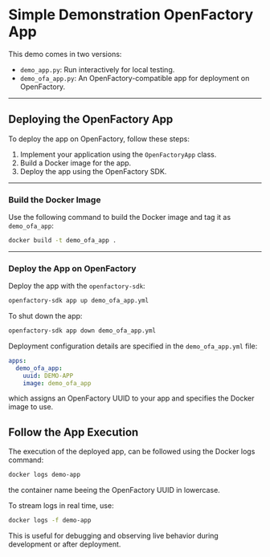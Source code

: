 # Simple Demonstration OpenFactory App

This demo comes in two versions:

* `demo_app.py`: Run interactively for local testing.
* `demo_ofa_app.py`: An OpenFactory-compatible app for deployment on OpenFactory.

---

## Deploying the OpenFactory App

To deploy the app on OpenFactory, follow these steps:

1. Implement your application using the `OpenFactoryApp` class.
2. Build a Docker image for the app.
3. Deploy the app using the OpenFactory SDK.

---

### Build the Docker Image

Use the following command to build the Docker image and tag it as `demo_ofa_app`:

```bash
docker build -t demo_ofa_app .
```

---

### Deploy the App on OpenFactory

Deploy the app with the `openfactory-sdk`:

```bash
openfactory-sdk app up demo_ofa_app.yml
```

To shut down the app:

```bash
openfactory-sdk app down demo_ofa_app.yml
```

Deployment configuration details are specified in the `demo_ofa_app.yml` file:
```yaml
apps:
  demo_ofa_app:
    uuid: DEMO-APP
    image: demo_ofa_app
```
which assigns an OpenFactory UUID to your app and specifies the Docker image to use.

## Follow the App Execution
The execution of the deployed app, can be followed using the Docker logs command:
```bash
docker logs demo-app
```
the container name beeing the OpenFactory UUID in lowercase.

To stream logs in real time, use:
```bash
docker logs -f demo-app
```
This is useful for debugging and observing live behavior during development or after deployment.
